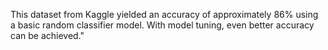 This dataset from Kaggle yielded an accuracy of approximately 86% using a basic random classifier model.
With model tuning, even better accuracy can be achieved."
